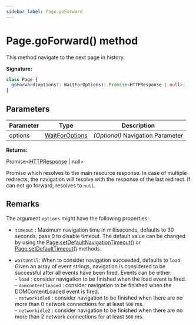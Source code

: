 ```yaml
---
sidebar_label: Page.goForward
---
```


# Page.goForward() method

This method navigate to the next page in history.

**Signature:**

```typescript
class Page {
  goForward(options?: WaitForOptions): Promise<HTTPResponse | null>;
}
```

## Parameters

| Parameter | Type                                            | Description                            |
| --------- | ----------------------------------------------- | -------------------------------------- |
| options   | [WaitForOptions](./puppeteer.waitforoptions.md) | <i>(Optional)</i> Navigation Parameter |

**Returns:**

Promise&lt;[HTTPResponse](./puppeteer.httpresponse.md) \| null&gt;

Promise which resolves to the main resource response. In case of multiple
redirects, the navigation will resolve with the response of the last redirect.
If can not go forward, resolves to `null`.

## Remarks

The argument `options` might have the following properties:

- `timeout` : Maximum navigation time in milliseconds, defaults to 30 seconds,
  pass 0 to disable timeout. The default value can be changed by using the
  [Page.setDefaultNavigationTimeout()](./puppeteer.page.setdefaultnavigationtimeout.md)
  or [Page.setDefaultTimeout()](./puppeteer.page.setdefaulttimeout.md) methods.

- `waitUntil`: When to consider navigation succeeded, defaults to `load`. Given
  an array of event strings, navigation is considered to be successful after all
  events have been fired. Events can be either:<br/> - `load` : consider
  navigation to be finished when the load event is fired.<br/> -
  `domcontentloaded` : consider navigation to be finished when the
  DOMContentLoaded event is fired.<br/> - `networkidle0` : consider navigation
  to be finished when there are no more than 0 network connections for at least
  `500` ms.<br/> - `networkidle2` : consider navigation to be finished when
  there are no more than 2 network connections for at least `500` ms.
